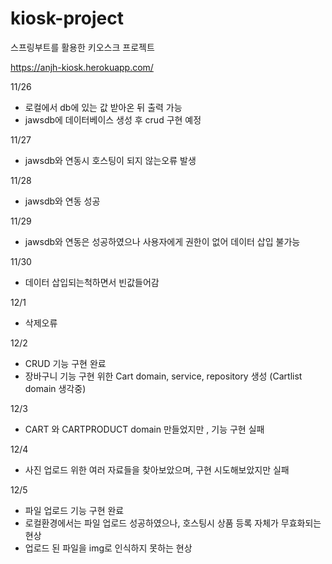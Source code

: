 # kiosk-project
스프링부트를 활용한 키오스크 프로젝트

https://anjh-kiosk.herokuapp.com/

11/26
*  로컬에서 db에 있는 값 받아온 뒤 출력 가능
*  jawsdb에 데이터베이스 생성 후 crud 구현 예정

11/27
*  jawsdb와 연동시 호스팅이 되지 않는오류 발생

11/28
*  jawsdb와 연동 성공

11/29
*  jawsdb와 연동은 성공하였으나 사용자에게 권한이 없어 데이터 삽입 불가능

11/30
*  데이터 삽입되는척하면서 빈값들어감

12/1
*  삭제오류

12/2
*  CRUD 기능 구현 완료
*  장바구니 기능 구현 위한 Cart domain, service, repository 생성 (Cartlist domain 생각중)

12/3
*  CART 와 CARTPRODUCT domain 만들었지만 , 기능 구현 실패

12/4
*  사진 업로드 위한 여러 자료들을 찾아보았으며, 구현 시도해보았지만 실패

12/5
*  파일 업로드 기능 구현 완료
*  로컬환경에서는 파일 업로드 성공하였으나, 호스팅시 상품 등록 자체가 무효화되는 현상
*  업로드 된 파일을 img로 인식하지 못하는 현상
